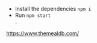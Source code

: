 * Install the dependencies ```npm i``` <br />
* Run `npm start` <br />.

https://www.themealdb.com/
